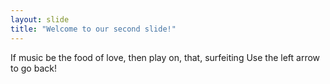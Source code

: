 ```yaml
---
layout: slide
title: "Welcome to our second slide!"
---
```

If music be the food of love, then play on, that, surfeiting
Use the left arrow to go back!
